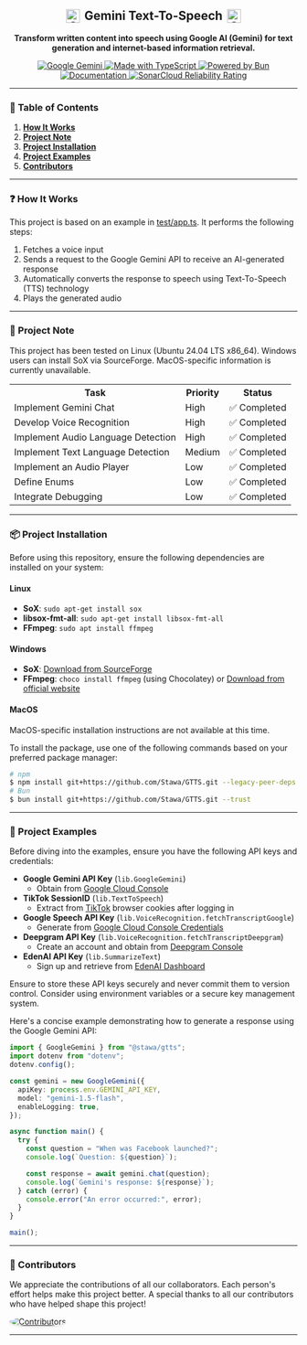 <h2 align="center" style="display: flex; align-items: center; justify-content: center;">
  <img src="https://raw.githubusercontent.com/Stawa/Gemini-Text-To-Speech/86c0daa9de8303ef31b791eb172ce70c651de23c/repo/google_gemini.svg" alt="Gemini Icon" width="24" height="24" style="margin-right: 8px;">
  Gemini Text-To-Speech 
  <img src="https://raw.githubusercontent.com/Stawa/Gemini-Text-To-Speech/86c0daa9de8303ef31b791eb172ce70c651de23c/repo/google_gemini.svg" alt="Gemini Icon" width="24" height="24" style="margin-left: 8px;">
</h2>

<p align="center"><b>Transform written content into speech using Google AI (Gemini) for text generation and internet-based information retrieval.</b></p>

<p align="center">
  <a href="https://gemini.google.com/">
    <img src="https://img.shields.io/badge/Google%20Gemini-black?style=flat&logo=Google&logoColor=blue" alt="Google Gemini">
  </a>
  <a href="https://www.typescriptlang.org/">
    <img src="https://img.shields.io/badge/Made%20with%20TypeScript-black?style=flat&logo=TypeScript&logoColor=blue" alt="Made with TypeScript">
  </a>
  <a href="https://bun.sh/">
    <img src="https://img.shields.io/badge/Powered%20by%20Bun-black?style=flat&logo=bun&logoColor=white" alt="Powered by Bun">
  </a>
  <a href="https://stawa.github.io/GTTS/">
    <img alt="Documentation" src="https://img.shields.io/website?url=https://stawa.github.io/GTTS/&up_message=Available&up_color=1F51FF&down_color=critical&down_message=Unavailable&style=flat&logo=github&label=Documentation&labelColor=black">
  </a>
  <a href="https://sonarcloud.io/project/overview?id=Stawa_Gemini-Text-To-Speech">
    <img src="https://sonarcloud.io/api/project_badges/measure?project=Stawa_Gemini-Text-To-Speech&metric=reliability_rating" alt="SonarCloud Reliability Rating">
  </a>
</p>

<hr />

<h3>📜 Table of Contents</h3>
<ol>
  <li><a href="#how-it-works"><b>How It Works</b></a></li>
  <li><a href="#project-note"><b>Project Note</b></a></li>
  <li><a href="#project-installation"><b>Project Installation</b></a></li>
  <li><a href="#project-examples"><b>Project Examples</b></a></li>
  <li><a href="#contributors"><b>Contributors</b></a></li>
</ol>

<hr />

<h3 id="how-it-works">❓ How It Works</h3>
<p>This project is based on an example in <a href="https://github.com/Stawa/GTTS/blob/main/test/app.ts">test/app.ts</a>. It performs the following steps:</p>
<ol>
  <li>Fetches a voice input</li>
  <li>Sends a request to the Google Gemini API to receive an AI-generated response</li>
  <li>Automatically converts the response to speech using Text-To-Speech (TTS) technology</li>
  <li>Plays the generated audio</li>
</ol>

<hr />

<h3 id="project-note">📌 Project Note</h3>
<p>This project has been tested on Linux (Ubuntu 24.04 LTS x86_64). Windows users can install SoX via SourceForge. MacOS-specific information is currently unavailable.</p>

<table>
  <tr>
    <th>Task</th>
    <th>Priority</th>
    <th>Status</th>
  </tr>
  <tr>
    <td>Implement Gemini Chat</td>
    <td>High</td>
    <td>✅ Completed</td>
  </tr>
  <tr>
    <td>Develop Voice Recognition</td>
    <td>High</td>
    <td>✅ Completed</td>
  </tr>
  <tr>
    <td>Implement Audio Language Detection</td>
    <td>High</td>
    <td>✅ Completed</td>
  </tr>
  <tr>
    <td>Implement Text Language Detection</td>
    <td>Medium</td>
    <td>✅ Completed</td>
  </tr>
  <tr>
    <td>Implement an Audio Player</td>
    <td>Low</td>
    <td>✅ Completed</td>
  </tr>
  <tr>
    <td>Define Enums</td>
    <td>Low</td>
    <td>✅ Completed</td>
  </tr>
  <tr>
    <td>Integrate Debugging</td>
    <td>Low</td>
    <td>✅ Completed</td>
  </tr>
</table>

<hr />

<h3 id="project-installation">📦 Project Installation</h3>
<p>Before using this repository, ensure the following dependencies are installed on your system:</p>

<h4>Linux</h4>
<ul>
  <li><b>SoX</b>: <code>sudo apt-get install sox</code></li>
  <li><b>libsox-fmt-all</b>: <code>sudo apt-get install libsox-fmt-all</code></li>
  <li><b>FFmpeg</b>: <code>sudo apt install ffmpeg</code></li>
</ul>

<h4>Windows</h4>
<ul>
  <li><b>SoX</b>: <a href="https://sourceforge.net/projects/sox/">Download from SourceForge</a></li>
  <li><b>FFmpeg</b>: <code>choco install ffmpeg</code> (using Chocolatey) or <a href="https://www.ffmpeg.org/download.html">Download from official website</a></li>
</ul>

<h4>MacOS</h4>
<p>MacOS-specific installation instructions are not available at this time.</p>

<p>To install the package, use one of the following commands based on your preferred package manager:</p>

```bash
# npm
$ npm install git+https://github.com/Stawa/GTTS.git --legacy-peer-deps
# Bun
$ bun install git+https://github.com/Stawa/GTTS.git --trust
```

<hr />

<h3 id="project-examples">📄 Project Examples</h3>
<p>Before diving into the examples, ensure you have the following API keys and credentials:</p>
<ul>
  <li><b>Google Gemini API Key</b> (<code>lib.GoogleGemini</code>)
    <ul><li>Obtain from <a href="https://console.cloud.google.com/apis/library/generativelanguage.googleapis.com">Google Cloud Console</a></li></ul>
  </li>
  <li><b>TikTok SessionID</b> (<code>lib.TextToSpeech</code>)
    <ul><li>Extract from <a href="https://www.tiktok.com/">TikTok</a> browser cookies after logging in</li></ul>
  </li>
  <li><b>Google Speech API Key</b> (<code>lib.VoiceRecognition.fetchTranscriptGoogle</code>)
    <ul><li>Generate from <a href="https://console.cloud.google.com/apis/credentials">Google Cloud Console Credentials</a></li></ul>
  </li>
  <li><b>Deepgram API Key</b> (<code>lib.VoiceRecognition.fetchTranscriptDeepgram</code>)
    <ul><li>Create an account and obtain from <a href="https://console.deepgram.com/signup">Deepgram Console</a></li></ul>
  </li>
  <li><b>EdenAI API Key</b> (<code>lib.SummarizeText</code>)
    <ul><li>Sign up and retrieve from <a href="https://app.edenai.run/user/register">EdenAI Dashboard</a></li></ul>
  </li>
</ul>

<p>Ensure to store these API keys securely and never commit them to version control. Consider using environment variables or a secure key management system.</p>

<p>Here's a concise example demonstrating how to generate a response using the Google Gemini API:</p>

```ts
import { GoogleGemini } from "@stawa/gtts";
import dotenv from "dotenv";
dotenv.config();

const gemini = new GoogleGemini({
  apiKey: process.env.GEMINI_API_KEY,
  model: "gemini-1.5-flash",
  enableLogging: true,
});

async function main() {
  try {
    const question = "When was Facebook launched?";
    console.log(`Question: ${question}`);

    const response = await gemini.chat(question);
    console.log(`Gemini's response: ${response}`);
  } catch (error) {
    console.error("An error occurred:", error);
  }
}

main();
```

<hr />

<h3 id="contributors">👥 Contributors</h3>
<p>We appreciate the contributions of all our collaborators. Each person's effort helps make this project better. A special thanks to all our contributors who have helped shape this project!</p>

<a href="https://github.com/stawa/gtts/graphs/contributors">
  <img src="https://contrib.rocks/image?repo=stawa/gtts" alt="Contributors" style="max-width: 100%; height: auto; border-radius: 50%; box-shadow: 0 2px 4px rgba(0,0,0,0.1);">
</a>

<hr />
